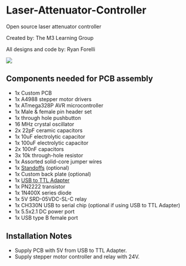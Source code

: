 # Laser-Attenuator-Controller

Open source laser attenuator controller

Created by: The M3 Learning Group

All designs and code by: Ryan Forelli

![](https://github.com/ryanf123/Laser-Attenuator-Controller/blob/master/renders/pcb1.PNG)


## Components needed for PCB assembly
-   1x Custom PCB
-   1x A4988 stepper motor drivers
-   1x ATmega328P AVR microcontroller
-   1x Male & female pin header set
-   1x through hole pushbutton
-   16 MHz crystal oscillator
-   2x 22pF ceramic capacitors
-   1x 10uF electrolytic capacitor
-   1x 100uF electrolytic capacitor
-   2x 100nF capacitors
-   3x 10k through-hole resistor
-   1x Assorted solid-core jumper wires
-   1x [Standoffs][0] (optional)
-   1x Custom back plate (optional)
-   1x [USB to TTL Adapter][2]
-   1x PN2222 transistor
-   1x 1N400X series diode
-   1x 5V SRD-05VDC-SL-C relay
-   1x CH330N USB to serial chip (optional if using USB to TTL Adapter)
-   1x 5.5x2.1 DC power port
-   1x USB type B female port





## Installation Notes
-   Supply PCB with 5V from USB to TTL Adapter.
-   Supply stepper motor controller and relay with 24V.

<!-- ## Usage Instructions
-   Power PLD Controller module
-   Open LabVIEW pldsyscontrol.exe and run Virtual Instrument (VI)
-   Select COM port
-   Home raster motor (does not home to a specific target)
-   Select target and begin use -->

[0]: https://www.amazon.com/Csdtylh-Male-Female-Standoff-Stainless-Assortment/dp/B06Y5TJXY1/ref=sr_1_3?dchild=1&keywords=standoff&qid=1620104015&sr=8-3
[1]: https://www.amazon.com/gp/product/B074M15FS1/ref=ppx_yo_dt_b_asin_title_o02_s00?ie=UTF8&psc=1
[2]: https://www.amazon.com/DSD-TECH-SH-U09C2-Debugging-Programming/dp/B07TXVRQ7V/ref=sr_1_8?dchild=1&keywords=FT232RL+USB+to+Serial&qid=1616559163&s=electronics&sr=1-8#customerReviews

